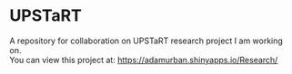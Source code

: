 # UPSTaRT
A repository for collaboration on UPSTaRT research project I am working on.  
You can view this project at: https://adamurban.shinyapps.io/Research/
